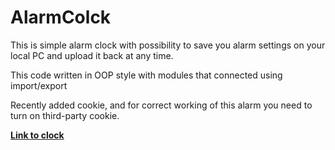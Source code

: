 # AlarmColck
This is simple alarm clock with possibility to save you alarm settings on your local PC and upload it back at any time.


This code written in OOP style with modules that connected using import/export

Recently added cookie, and for correct working of this alarm you need to turn on third-party cookie.


**[Link to clock](https://andrijshchegel.github.io/AlarmColck/)**
